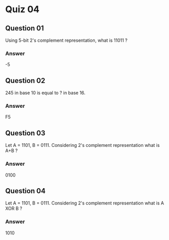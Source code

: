 Quiz 04
=======  

Question 01
-----------  
Using 5-bit 2's complement representation, what is 11011 ?  

### Answer  
-5  

Question 02
-----------  
245 in base 10 is equal to ? in base 16.  

### Answer  
F5  

Question 03
-----------  
Let A = 1101, B = 0111. Considering 2's complement representation what is A+B ?  

### Answer  
0100  

Question 04
-----------  
Let A = 1101, B = 0111. Considering 2's complement representation what is A XOR B ?  

### Answer  
1010  